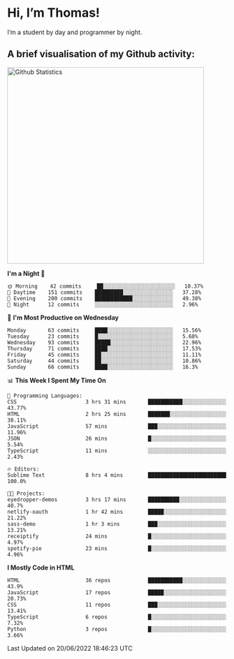 # Hi, I’m Thomas!
I’m a student by day and programmer by night.

## A brief visualisation of my Github activity:

<img title="My Github Statistics" alt="Github Statistics" width="450px" src="https://github-readme-stats.vercel.app/api?username=thomasrettig&show_icons=true&include_all_commits=true&count_private=true&&hide=issues&theme=tokyonight&border_radius=6px"/>

<!--START_SECTION:waka-->
**I'm a Night 🦉** 

```text
🌞 Morning    42 commits     ██░░░░░░░░░░░░░░░░░░░░░░░   10.37% 
🌆 Daytime    151 commits    █████████░░░░░░░░░░░░░░░░   37.28% 
🌃 Evening    200 commits    ████████████░░░░░░░░░░░░░   49.38% 
🌙 Night      12 commits     ░░░░░░░░░░░░░░░░░░░░░░░░░   2.96%

```
📅 **I'm Most Productive on Wednesday** 

```text
Monday       63 commits     ████░░░░░░░░░░░░░░░░░░░░░   15.56% 
Tuesday      23 commits     █░░░░░░░░░░░░░░░░░░░░░░░░   5.68% 
Wednesday    93 commits     █████░░░░░░░░░░░░░░░░░░░░   22.96% 
Thursday     71 commits     ████░░░░░░░░░░░░░░░░░░░░░   17.53% 
Friday       45 commits     ██░░░░░░░░░░░░░░░░░░░░░░░   11.11% 
Saturday     44 commits     ██░░░░░░░░░░░░░░░░░░░░░░░   10.86% 
Sunday       66 commits     ████░░░░░░░░░░░░░░░░░░░░░   16.3%

```


📊 **This Week I Spent My Time On** 

```text
💬 Programming Languages: 
CSS                      3 hrs 31 mins       ███████████░░░░░░░░░░░░░░   43.77% 
HTML                     2 hrs 25 mins       ███████░░░░░░░░░░░░░░░░░░   30.11% 
JavaScript               57 mins             ███░░░░░░░░░░░░░░░░░░░░░░   11.96% 
JSON                     26 mins             █░░░░░░░░░░░░░░░░░░░░░░░░   5.54% 
TypeScript               11 mins             ░░░░░░░░░░░░░░░░░░░░░░░░░   2.43%

🔥 Editors: 
Sublime Text             8 hrs 4 mins        █████████████████████████   100.0%

🐱‍💻 Projects: 
eyedropper-demos         3 hrs 17 mins       ██████████░░░░░░░░░░░░░░░   40.7% 
netlify-oauth            1 hr 42 mins        █████░░░░░░░░░░░░░░░░░░░░   21.22% 
sass-demo                1 hr 3 mins         ███░░░░░░░░░░░░░░░░░░░░░░   13.21% 
receiptify               24 mins             █░░░░░░░░░░░░░░░░░░░░░░░░   4.97% 
spotify-pie              23 mins             █░░░░░░░░░░░░░░░░░░░░░░░░   4.96%

```

**I Mostly Code in HTML** 

```text
HTML                     36 repos            ███████████░░░░░░░░░░░░░░   43.9% 
JavaScript               17 repos            █████░░░░░░░░░░░░░░░░░░░░   20.73% 
CSS                      11 repos            ███░░░░░░░░░░░░░░░░░░░░░░   13.41% 
TypeScript               6 repos             █░░░░░░░░░░░░░░░░░░░░░░░░   7.32% 
Python                   3 repos             █░░░░░░░░░░░░░░░░░░░░░░░░   3.66%

```



 Last Updated on 20/06/2022 18:46:23 UTC
<!--END_SECTION:waka-->
